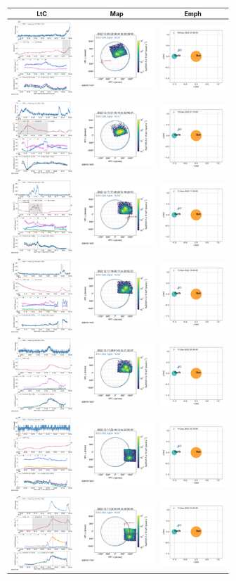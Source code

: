 |  LtC |  Map | Emph |
|---|---|---|
|![](ltc_20221209_2330_20801011001_ngs.png)|![](map_20221209_2330_20801011001_ngs.png)|![](emph_20221209_2330_20801011001_ngs.png)|
|![](ltc_20221210_0110_20801012001_ngs.png)|![](map_20221210_0110_20801012001_ngs.png)|![](emph_20221210_0110_20801012001_ngs.png)|
|![](ltc_20221211_1720_20801013001_ngs.png)|![](map_20221211_1720_20801013001_ngs.png)|![](emph_20221211_1720_20801013001_ngs.png)|
|![](ltc_20221211_1900_20801014001_ngs.png)|![](map_20221211_1900_20801014001_ngs.png)|![](emph_20221211_1900_20801014001_ngs.png)|
|![](ltc_20221211_2035_20801015001_ngs.png)|![](map_20221211_2035_20801015001_ngs.png)|![](emph_20221211_2035_20801015001_ngs.png)|
|![](ltc_20221211_2210_20801016001_ngs.png)|![](map_20221211_2210_20801016001_ngs.png)|![](emph_20221211_2210_20801016001_ngs.png)|
|![](ltc_20221211_2345_20801017001_ngs.png)|![](map_20221211_2345_20801017001_ngs.png)|![](emph_20221211_2345_20801017001_ngs.png)|
